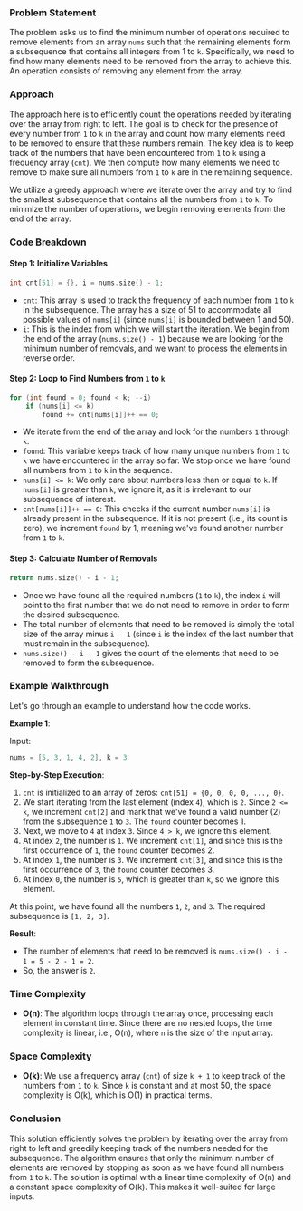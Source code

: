 ### Problem Statement

The problem asks us to find the minimum number of operations required to remove elements from an array `nums` such that the remaining elements form a subsequence that contains all integers from 1 to `k`. Specifically, we need to find how many elements need to be removed from the array to achieve this. An operation consists of removing any element from the array. 

### Approach

The approach here is to efficiently count the operations needed by iterating over the array from right to left. The goal is to check for the presence of every number from `1` to `k` in the array and count how many elements need to be removed to ensure that these numbers remain. The key idea is to keep track of the numbers that have been encountered from `1` to `k` using a frequency array (`cnt`). We then compute how many elements we need to remove to make sure all numbers from `1` to `k` are in the remaining sequence.

We utilize a greedy approach where we iterate over the array and try to find the smallest subsequence that contains all the numbers from `1` to `k`. To minimize the number of operations, we begin removing elements from the end of the array.

### Code Breakdown

#### Step 1: Initialize Variables

```cpp
int cnt[51] = {}, i = nums.size() - 1;
```
- `cnt`: This array is used to track the frequency of each number from `1` to `k` in the subsequence. The array has a size of 51 to accommodate all possible values of `nums[i]` (since `nums[i]` is bounded between 1 and 50).
- `i`: This is the index from which we will start the iteration. We begin from the end of the array (`nums.size() - 1`) because we are looking for the minimum number of removals, and we want to process the elements in reverse order.

#### Step 2: Loop to Find Numbers from `1` to `k`

```cpp
for (int found = 0; found < k; --i)
    if (nums[i] <= k)
        found += cnt[nums[i]]++ == 0;
```
- We iterate from the end of the array and look for the numbers `1` through `k`.
- `found`: This variable keeps track of how many unique numbers from `1` to `k` we have encountered in the array so far. We stop once we have found all numbers from `1` to `k` in the sequence.
- `nums[i] <= k`: We only care about numbers less than or equal to `k`. If `nums[i]` is greater than `k`, we ignore it, as it is irrelevant to our subsequence of interest.
- `cnt[nums[i]]++ == 0`: This checks if the current number `nums[i]` is already present in the subsequence. If it is not present (i.e., its count is zero), we increment `found` by 1, meaning we've found another number from `1` to `k`.

#### Step 3: Calculate Number of Removals

```cpp
return nums.size() - i - 1;
```
- Once we have found all the required numbers (`1` to `k`), the index `i` will point to the first number that we do not need to remove in order to form the desired subsequence.
- The total number of elements that need to be removed is simply the total size of the array minus `i - 1` (since `i` is the index of the last number that must remain in the subsequence).
- `nums.size() - i - 1` gives the count of the elements that need to be removed to form the subsequence.

### Example Walkthrough

Let's go through an example to understand how the code works.

**Example 1**:

Input:
```cpp
nums = [5, 3, 1, 4, 2], k = 3
```

**Step-by-Step Execution**:
1. `cnt` is initialized to an array of zeros: `cnt[51] = {0, 0, 0, 0, ..., 0}`.
2. We start iterating from the last element (index `4`), which is `2`. Since `2 <= k`, we increment `cnt[2]` and mark that we've found a valid number (2) from the subsequence `1` to `3`. The `found` counter becomes 1.
3. Next, we move to `4` at index `3`. Since `4 > k`, we ignore this element.
4. At index `2`, the number is `1`. We increment `cnt[1]`, and since this is the first occurrence of `1`, the `found` counter becomes 2.
5. At index `1`, the number is `3`. We increment `cnt[3]`, and since this is the first occurrence of `3`, the `found` counter becomes 3.
6. At index `0`, the number is `5`, which is greater than `k`, so we ignore this element.

At this point, we have found all the numbers `1`, `2`, and `3`. The required subsequence is `[1, 2, 3]`.

**Result**:
- The number of elements that need to be removed is `nums.size() - i - 1 = 5 - 2 - 1 = 2`.
- So, the answer is `2`.

### Time Complexity

- **O(n)**: The algorithm loops through the array once, processing each element in constant time. Since there are no nested loops, the time complexity is linear, i.e., O(n), where `n` is the size of the input array.

### Space Complexity

- **O(k)**: We use a frequency array (`cnt`) of size `k + 1` to keep track of the numbers from `1` to `k`. Since `k` is constant and at most 50, the space complexity is O(k), which is O(1) in practical terms.

### Conclusion

This solution efficiently solves the problem by iterating over the array from right to left and greedily keeping track of the numbers needed for the subsequence. The algorithm ensures that only the minimum number of elements are removed by stopping as soon as we have found all numbers from `1` to `k`. The solution is optimal with a linear time complexity of O(n) and a constant space complexity of O(k). This makes it well-suited for large inputs.